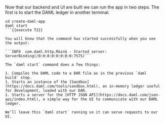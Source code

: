 Now that our backend and UI are built we can run the app in two steps.
The first is to start the DAML ledger in another terminal.

```
cd create-daml-app
daml start
```{{execute T2}}

You will know that the command has started successfully when you see the output:

```INFO  com.daml.http.Main$ - Started server: ServerBinding(/0:0:0:0:0:0:0:0:7575)```

The `daml start` command does a few things:

1. Compiles the DAML code to a DAR file as in the previous `daml build` step.
1. Starts an instance of the [Sandbox](https://docs.daml.com/tools/sandbox.html), an in-memory ledger useful for development, loaded with our DAR.
1. Starts a server for the [HTTP JSON API](https://docs.daml.com/json-api/index.html), a simple way for the UI to communicate with our DAML ledger.

We’ll leave this `daml start` running so it can serve requests to our UI.
